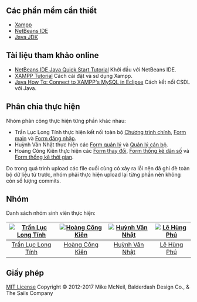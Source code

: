 ﻿<h1>
<a href="https://github.com/Quanlynhankhau-dhcn1a/QLNK-DHCN1A"><img alt="" src="https://www.vectorlogo.zone/logos/java/java-card.png" title="Quản lý nhân khẩu bằng Java"/></a>
</h1>

## Các phần mềm cần thiết &nbsp;
- [Xampp](https://www.apachefriends.org/index.html)
- [NetBeans IDE](https://netbeans.org/)
- [Java JDK](http://www.oracle.com/technetwork/java/javase/downloads/index-jsp-138363.html)


## Tài liệu tham khảo online
- [NetBeans IDE Java Quick Start Tutorial](https://netbeans.org/kb/docs/java/quickstart.html) Khởi đầu với NetBeans IDE.
- [XAMPP Tutorial](https://blog.udemy.com/xampp-tutorial/) Cách cài đặt và sử dụng Xampp.
- [Java How To: Connect to XAMPP's MySQL in Eclipse](https://nodehead.com/java-how-to-connect-to-xampps-mysql-in-eclipse/) Cách kết nối CSDL với Java.


## Phân chia thực hiện
Nhóm phân công thực hiện từng phần khác nhau:
- Trần Lục Long Tính thực hiện kết nối toàn bộ [Chương trình chính](https://github.com/Quanlynhankhau-dhcn1a/QLNK-DHCN1A), [Form main](https://github.com/Quanlynhankhau-dhcn1a/QLNK-DHCN1A/tree/master/build/classes/gui) và [Form đăng nhập](https://github.com/Quanlynhankhau-dhcn1a/QLNK-DHCN1A/tree/master/build/classes/gui).
- Huỳnh Vân Nhật thực hiện các [Form quản lý](https://github.com/balderdashy/sails-docs#contributing-to-the-docs) và [Quản lý cán bộ](https://github.com/Quanlynhankhau-dhcn1a/QLNK-DHCN1A/tree/master/build/classes/gui).
- Hoàng Công Kiên thực hiện các [Form thay đổi](https://github.com/balderdashy/sails-docs/issues/580), [Form thống kê dân số](https://github.com/Quanlynhankhau-dhcn1a/QLNK-DHCN1A/tree/master/build/classes/gui) và [Form thống kê thời gian](https://github.com/Quanlynhankhau-dhcn1a/QLNK-DHCN1A/tree/master/build/classes/gui).

Do trong quá trình upload các file cuối cùng có xảy ra lỗi nên đã ghi đè toàn bộ dữ liệu từ trước, nhóm phải thực hiện upload lại từng phần nên không còn số lượng commits.

## Nhóm
Danh sách nhóm sinh viên thực hiện:

[![Trần Lục Long Tính](https://scontent.fsgn2-2.fna.fbcdn.net/v/t34.0-12/20134438_1307982839301077_214408582_n.png?oh=1cc59a8747489e0e8064554f82c290fe&oe=596D4EC8)](https://www.facebook.com/tinh.dk) |  [![Hoàng Công Kiên](https://scontent.fsgn2-2.fna.fbcdn.net/v/t34.0-12/20134489_1307983665967661_1170340642_n.png?oh=a3b4add24ab2b13014fe5a38a40f2b2e&oe=596D4C0A)](https://www.facebook.com/hck1996)| [![Huỳnh Vân Nhật](https://scontent.fsgn2-2.fna.fbcdn.net/v/t34.0-12/20158127_1307988119300549_1205138497_n.png?oh=05242942415bac4262f4c753c859310e&oe=596D3807)](https://www.facebook.com/hvn96) | [![Lê Hùng Phú](https://scontent.fsgn2-2.fna.fbcdn.net/v/t34.0-12/20067846_1307985349300826_588960186_n.png?oh=3044000b758ba118cf5be36feb5ee44a&oe=596C431A)](https://www.facebook.com/lynklee.le)
:---:|:---:|:---:|:---:
[Trần Lục Long Tính](https://github.com/tinhdk1) | [Hoàng Công Kiên](https://github.com/deepink2) | [Huỳnh Vân Nhật](https://github.com/huynhvannhat) | [Lê Hùng Phú](https://github.com/lehungphu)


## Giấy phép

[MIT License](https://vi.wikipedia.org/wiki/Gi%E1%BA%A5y_ph%C3%A9p_MIT)  Copyright © 2012-2017 Mike McNeil, Balderdash Design Co., & The Sails Company
